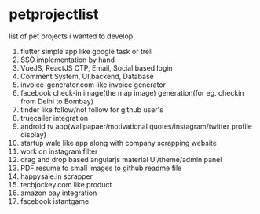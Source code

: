 # petprojectlist
list of pet projects i wanted to develop

1. flutter simple app like google task or trell
2. SSO implementation by hand
3. VueJS, ReactJS OTP, Email, Social based login
4. Comment System, UI,backend, Database
5. invoice-generator.com like invoice generator
6. facebook check-in image(the map image) generation(for eg. checkin from Delhi to Bombay)
7. tinder like follow/not follow for github user's
8. truecaller integration
9. android tv app(wallpapaer/motivational quotes/instagram/twitter profile display)
10. startup wale like app along with company scrapping website
11. work on instagram filter
12. drag and drop based angularjs material UI/theme/admin panel
13. PDF resume to small images to github readme file
14. happysale.in scrapper
15. techjockey.com like product
16. amazon pay integration 
17. facebook istantgame
